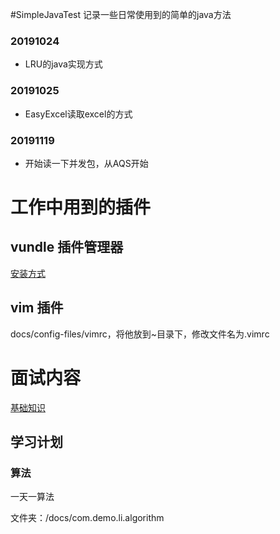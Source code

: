 
#SimpleJavaTest
记录一些日常使用到的简单的java方法

### 20191024
* LRU的java实现方式

### 20191025
* EasyExcel读取excel的方式

### 20191119
* 开始读一下并发包，从AQS开始



# 工作中用到的插件

## vundle 插件管理器

[安装方式](https://github.com/VundleVim/Vundle.vim)

## vim 插件

docs/config-files/vimrc，将他放到~目录下，修改文件名为.vimrc





# 面试内容

[基础知识](https://snailclimb.gitee.io/javaguide/#/?id=java)



## 学习计划

### 算法

一天一算法

文件夹：/docs/com.demo.li.algorithm
